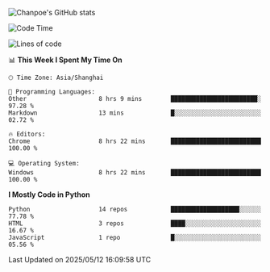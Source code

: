 ![Chanpoe's GitHub stats](https://github-readme-stats.vercel.app/api?username=Chanpoe&show_icons=true&count_private=true&theme=cobalt)

<!--START_SECTION:waka-->
![Code Time](http://img.shields.io/badge/Code%20Time-608%20hrs%201%20min-blue)

![Lines of code](https://img.shields.io/badge/From%20Hello%20World%20I%27ve%20Written-1.6%20million%20lines%20of%20code-blue)

📊 **This Week I Spent My Time On** 

```text
🕑︎ Time Zone: Asia/Shanghai

💬 Programming Languages: 
Other                    8 hrs 9 mins        ████████████████████████░   97.28 % 
Markdown                 13 mins             █░░░░░░░░░░░░░░░░░░░░░░░░   02.72 % 

🔥 Editors: 
Chrome                   8 hrs 22 mins       █████████████████████████   100.00 % 

💻 Operating System: 
Windows                  8 hrs 22 mins       █████████████████████████   100.00 % 
```

**I Mostly Code in Python** 

```text
Python                   14 repos            ███████████████████░░░░░░   77.78 % 
HTML                     3 repos             ████░░░░░░░░░░░░░░░░░░░░░   16.67 % 
JavaScript               1 repo              █░░░░░░░░░░░░░░░░░░░░░░░░   05.56 % 
```




 Last Updated on 2025/05/12 16:09:58 UTC
<!--END_SECTION:waka-->

